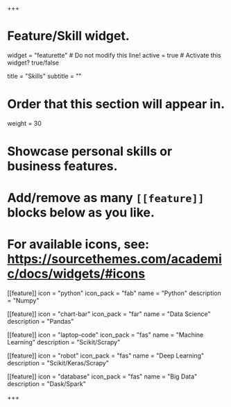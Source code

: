 +++
# Feature/Skill widget.
widget = "featurette"  # Do not modify this line!
active = true  # Activate this widget? true/false

title = "Skills"
subtitle = ""

# Order that this section will appear in.
weight = 30

# Showcase personal skills or business features.
# 
# Add/remove as many `[[feature]]` blocks below as you like.
# 
# For available icons, see: https://sourcethemes.com/academic/docs/widgets/#icons

[[feature]]
  icon = "python"
  icon_pack = "fab"
  name = "Python"
  description = "Numpy"
  
[[feature]]
  icon = "chart-bar"
  icon_pack = "far"
  name = "Data Science"
  description = "Pandas"  
  
[[feature]]
  icon = "laptop-code"
  icon_pack = "fas"
  name = "Machine Learning"
  description = "Scikit/Scrapy" 
  
 [[feature]]
  icon = "robot"
  icon_pack = "fas"
  name = "Deep Learning"
  description = "Scikit/Keras/Scrapy"
  
 [[feature]]
  icon = "database"
  icon_pack = "fas"
  name = "Big Data"
  description = "Dask/Spark"

+++
